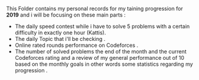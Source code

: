 This Folder contains my personal records for my taining progression for **2019** and i will be focusing on these main parts :
  - The daily speed contest while i have to solve 5 problems with a certain difficulty in exactly one hour (Kattis).
  - The daily Topic that i'll be checking .
  - Online rated rounds performance on Codeforces .
  - The number of solved problems the end of the month and the current Codeforces rating and a review of my general performance out of 10 based on the monthly goals in other words some statistics regarding my progression .
